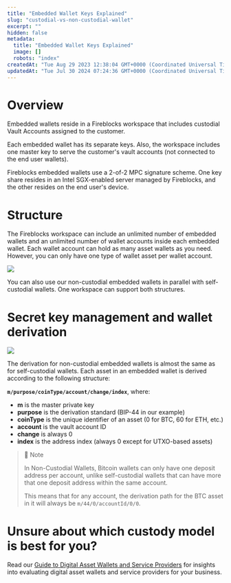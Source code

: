 ```yaml
---
title: "Embedded Wallet Keys Explained"
slug: "custodial-vs-non-custodial-wallet"
excerpt: ""
hidden: false
metadata: 
  title: "Embedded Wallet Keys Explained"
  image: []
  robots: "index"
createdAt: "Tue Aug 29 2023 12:38:04 GMT+0000 (Coordinated Universal Time)"
updatedAt: "Tue Jul 30 2024 07:24:36 GMT+0000 (Coordinated Universal Time)"
---
```

# Overview

Embedded wallets reside in a Fireblocks workspace that includes custodial Vault Accounts assigned to the customer.

Each embedded wallet has its separate keys. Also, the workspace includes one master key to serve the customer's vault accounts (not connected to the end user wallets).

Fireblocks embedded wallets use a 2-of-2 MPC signature scheme. One key share resides in an Intel SGX-enabled server managed by Fireblocks, and the other resides on the end user's device. 

# Structure

The Fireblocks workspace can include an unlimited number of embedded wallets and an unlimited number of wallet accounts inside each embedded wallet. Each wallet account can hold as many asset wallets as you need. However, you can only have one type of wallet asset per wallet account.

![](https://files.readme.io/b2821b8-image.png)

You can also use our non-custodial embedded wallets in parallel with self-custodial wallets. One workspace can support both structures.

# Secret key management and wallet derivation

![](https://files.readme.io/807a7fc-image.png)

The derivation for non-custodial embedded wallets is almost the same as for self-custodial wallets. Each asset in an embedded wallet is derived according to the following structure:

**`m/purpose/coinType/account/change/index`**, where:

- **m** is the master private key
- **purpose** is the derivation standard (BIP-44 in our example)
- **coinType** is the unique identifier of an asset (0 for BTC, 60 for ETH, etc.)
- **account** is the vault account ID
- **change** is always 0
- **index** is the address index (always 0 except for UTXO-based assets)

> 📘 Note
> 
> In Non-Custodial Wallets, Bitcoin wallets can only have one deposit address per account, unlike self-custodial wallets that can have more that one deposit address within the same account.
> 
> This means that for any account, the derivation path for the BTC asset in it will always be `m/44/0/accountId/0/0`.

# Unsure about which custody model is best for you?

Read our [Guide to Digital Asset Wallets and Service Providers](https://www.fireblocks.com/a-guide-to-digital-asset-wallets-and-service-providers) for insights into evaluating digital asset wallets and service providers for your business.
